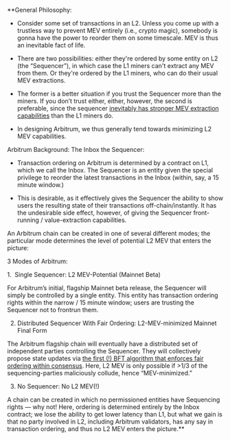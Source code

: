**General Philosophy:

-   Consider some set of transactions in an L2. Unless you come up with a trustless way to prevent MEV entirely (i.e., crypto magic), somebody is gonna have the power to reorder them on some timescale. MEV is thus an inevitable fact of life. 
    

-   There are two possibilities: either they're ordered by some entity on L2 (the “Sequencer”), in which case the L1 miners can't extract any MEV from them. Or they're ordered by the L1 miners, who can do their usual MEV extractions.
    

-   The former is a better situation if you trust the Sequencer more than the miners. If you don’t trust either, either, however, the second is preferable, since the sequencer [inevitably has stronger MEV extraction capabilities](https://medium.com/offchainlabs/meva-what-is-it-good-for-de8a96c0e67c) than the L1 miners do.
    
-   In designing Arbitrum, we thus generally tend towards minimizing L2 MEV capabilities. 
    

  

Arbitrum Background: The Inbox the Sequencer: 

-   Transaction ordering on Arbitrum is determined by a contract on L1, which we call the Inbox. The Sequencer is an entity given the special privilege to reorder the latest transactions in the Inbox (within, say, a 15 minute window.)
    
-   This is desirable, as it effectively gives the Sequencer the ability to show users the resulting state of their transactions off-chain/instantly. It has the undesirable side effect, however, of giving the Sequencer front-running / value-extraction capabilities. 
    

  

An Arbitrum chain can be created in one of several different modes; the particular mode determines the level of potential L2 MEV that enters the picture:

  

3 Modes of Arbitrum:

  

1.  Single Sequencer: L2 MEV-Potential (Mainnet Beta) 

For Arbitrum’s initial, flagship Mainnet beta release, the Sequencer will simply be controlled by a single entity. This entity has transaction ordering rights within the narrow / 15 minute window; users are trusting the Sequencer not to frontrun them. 

  

2. Distributed Sequencer With Fair Ordering: L2-MEV-minimized Mainnet Final Form

The Arbitrum flagship chain will eventually have a distributed set of independent parties controlling the Sequencer. They will collectively propose state updates via [the first (!) BFT algorithm that enforces fair ordering within consensus](https://eprint.iacr.org/2020/269.pdf). Here, L2 MEV is only possible if >1/3 of the sequencing-parties maliciously collude, hence “MEV-minimized.” 

  

3. No Sequencer: No L2 MEV(!)

A chain can be created in which no permissioned entities have Sequencing rights — why not! Here, ordering is determined entirely by the Inbox contract; we lose the ability to get lower latency than L1, but what we gain is that no party involved in L2, including Arbitrum validators, has any say in transaction ordering, and thus no L2 MEV enters the picture.**